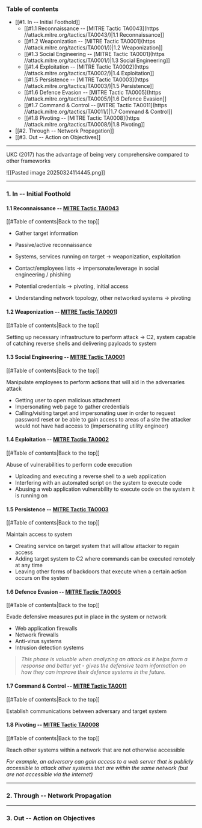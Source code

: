 ### Table of contents
- [[#1. In -- Initial Foothold]]
	- [[#1.1 Reconnaissance -- [MITRE Tactic TA0043](https //attack.mitre.org/tactics/TA0043/)|1.1 Reconnaissance]]
	- [[#1.2 Weaponization -- [MITRE Tactic TA0001](https //attack.mitre.org/tactics/TA0001/))|1.2 Weaponization]]
	- [[#1.3 Social Engineering -- [MITRE Tactic TA0001](https //attack.mitre.org/tactics/TA0001/)|1.3 Social Engineering]]
	- [[#1.4 Exploitation -- [MITRE Tactic TA0002](https //attack.mitre.org/tactics/TA0002/)|1.4 Exploitation]]
	- [[#1.5 Persistence -- [MITRE Tactic TA0003](https //attack.mitre.org/tactics/TA0003/)|1.5 Persistence]]
	- [[#1.6 Defence Evasion -- [MITRE Tactic TA0005](https //attack.mitre.org/tactics/TA0005/)|1.6 Defence Evasion]]
	- [[#1.7 Command & Control -- [MITRE Tactic TA0011](https //attack.mitre.org/tactics/TA0011/)|1.7 Command & Control]]
	- [[#1.8 Pivoting -- [MITRE Tactic TA0008](https //attack.mitre.org/tactics/TA0008/)|1.8 Pivoting]]
- [[#2. Through -- Network Propagation]]
- [[#3. Out -- Action on Objectives]]

___
UKC (2017) has the advantage of being very comprehensive compared to other frameworks

![[Pasted image 20250324114445.png]]

___
### 1. In -- Initial Foothold

#### 1.1 Reconnaissance -- [MITRE Tactic TA0043](https://attack.mitre.org/tactics/TA0043/)
[[#Table of contents|Back to the top]]

- Gather target information
- Passive/active reconnaissance

- Systems, services running on target $\rightarrow$ weaponization, exploitation 
- Contact/employees lists $\rightarrow$ impersonate/leverage in social engineering / phishing
- Potential credentials $\rightarrow$ pivoting, initial access
- Understanding network topology, other networked systems $\rightarrow$ pivoting 

#### 1.2 Weaponization -- [MITRE Tactic TA0001](https://attack.mitre.org/tactics/TA0001/))
[[#Table of contents|Back to the top]]

Setting up necessary infrastructure to perform attack
	$\rightarrow$ C2, system capable of catching reverse shells and delivering payloads to system

#### 1.3 Social Engineering -- [MITRE Tactic TA0001](https://attack.mitre.org/tactics/TA0001/)
[[#Table of contents|Back to the top]]

Manipulate employees to perform actions that will aid in the adversaries attack
- Getting user to open malicious attachment
- Impersonating web page to gather credentials
- Calling/visiting target and impersonating user in order to request password reset or be able to gain access to areas of a site the attacker would not have had access to (impersonating utility engineer)

#### 1.4 Exploitation -- [MITRE Tactic TA0002](https://attack.mitre.org/tactics/TA0002/)
[[#Table of contents|Back to the top]]

Abuse of vulnerabilities to perform code execution
- Uploading and executing a reverse shell to a web application
- Interfering with an automated script on the system to execute code
- Abusing a web application vulnerability to execute code on the system it is running on

#### 1.5 Persistence -- [MITRE Tactic TA0003](https://attack.mitre.org/tactics/TA0003/)
[[#Table of contents|Back to the top]]

Maintain access to system
- Creating service on target system that will allow attacker to regain access
- Adding target system to C2 where commands can be executed remotely at any time
- Leaving other forms of backdoors that execute when a certain action occurs on the system

#### 1.6 Defence Evasion -- [MITRE Tactic TA0005](https://attack.mitre.org/tactics/TA0005/)
[[#Table of contents|Back to the top]]

Evade defensive measures put in place in the system or network
- Web application firewalls
- Network firewalls
- Anti-virus systems
- Intrusion detection systems

>*This phase is valuable when analyzing an attack as it helps form a response and better yet - gives the defensive team information on how they can improve their defence systems in the future.*

#### 1.7 Command & Control -- [MITRE Tactic TA0011](https://attack.mitre.org/tactics/TA0011/)
[[#Table of contents|Back to the top]]

Establish communications between adversary and target system

#### 1.8 Pivoting -- [MITRE Tactic TA0008](https://attack.mitre.org/tactics/TA0008/)
[[#Table of contents|Back to the top]]

Reach other systems within a network that are not otherwise accessible

*For example, an adversary can gain access to a web server that is publicly accessible to attack other systems that are within the same network (but are not accessible via the internet)*

___
### 2. Through -- Network Propagation

___
### 3. Out -- Action on Objectives

